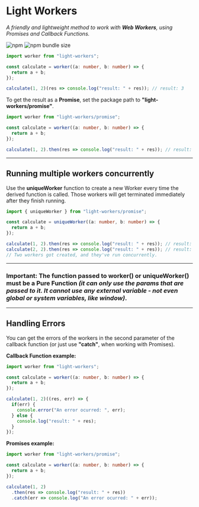 # Light Workers

*A friendly and lightweight method to work with **Web Workers**, using Promises and Callback Functions.*

![npm](https://img.shields.io/npm/dt/light-workers.svg)
![npm bundle size](https://img.shields.io/bundlephobia/min/light-workers)

```ts
import worker from "light-workers";

const calculate = worker((a: number, b: number) => {
  return a + b;
});

calculate(1, 2)(res => console.log("result: " + res)); // result: 3
```
To get the result as a **Promise**, set the package path to **"light-workers/promise"**.

```ts
import worker from "light-workers/promise";

const calculate = worker((a: number, b: number) => {
  return a + b;
});

calculate(1, 2).then(res => console.log("result: " + res)); // result: 3
```
---
## **Running multiple workers concurrently**
Use the **uniqueWorker** function to create a new Worker every time the derived function is called. Those workers will get terminated immediately after they finish running.
```ts
import { uniqueWorker } from "light-workers/promise";

const calculate = uniqueWorker((a: number, b: number) => {
  return a + b;
});

calculate(1, 2).then(res => console.log("result: " + res)); // result: 3
calculate(2, 2).then(res => console.log("result: " + res)); // result: 4
// Two workers got created, and they've run concurrently.
```
---
### **Important**: The function passed to **worker()** or **uniqueWorker()** must be a **Pure Function** *(it can only use the params that are passed to it. It cannot use any external variable - not even global or system variables, like **window**)*.
---
## **Handling Errors**
You can get the errors of the workers in the second parameter of the callback function (or just use **"catch"**, when working with Promises).

**Callback Function example:**
```ts
import worker from "light-workers";

const calculate = worker((a: number, b: number) => {
  return a + b;
});

calculate(1, 2)((res, err) => {
  if(err) {
    console.error("An error ocurred: ", err);
  } else {
    console.log("result: " + res);
  }
});
```
**Promises example:**
```ts
import worker from "light-workers/promise";

const calculate = worker((a: number, b: number) => {
  return a + b;
});

calculate(1, 2)
  .then(res => console.log("result: " + res))
  .catch(err => console.log("An error ocurred: " + err));
```